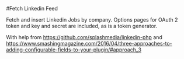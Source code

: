 #Fetch Linkedin Feed

Fetch and insert Linkedin Jobs by company. Options pages for OAuth 2 token and key and secret are included, as is a token generator.

With help from 
https://github.com/splashmedia/linkedin-php
and
https://www.smashingmagazine.com/2016/04/three-approaches-to-adding-configurable-fields-to-your-plugin/#approach_3
